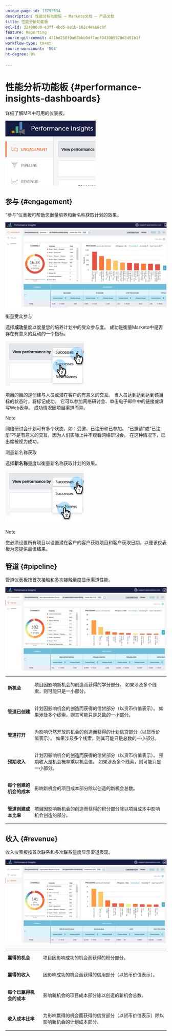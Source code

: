 ```yaml
---
unique-page-id: 13795534
description: 性能分析功能板 — Marketo文档 — 产品文档
title: 性能分析功能板
exl-id: 324880d0-e3ff-4bd5-8e1b-102c4ea66c8f
feature: Reporting
source-git-commit: 431bd258f9a68bbb9df7acf043085578d3d91b1f
workflow-type: tm+mt
source-wordcount: '504'
ht-degree: 0%

---
```


# 性能分析功能板 {#performance-insights-dashboards}

详细了解MPI中可用的仪表板。

![](assets/1-4.png)

## 参与 {#engagement}

“参与”仪表板可帮助您衡量培养和新名称获取计划的效果。

![](assets/two-3.png)

衡量受众参与

选择&#x200B;**成功**&#x200B;量度以度量您的培养计划中的受众参与度。 成功是衡量Marketo中是否存在有意义的互动的一个指标。

![](assets/3-4.png)

项目的目的是创建与人员或潜在客户的有意义的交互。 当人员达到达到达到该目标的状态时，将标记成功。 它可以参加网络研讨会、单击电子邮件中的链接或填写Web表单。 成功情况因项目渠道而异。

>[!NOTE]
>
>网络研讨会计划可有多个状态，如：受邀、已注册和已参加。 “已邀请”或“已注册”不是有意义的交互，因为人们实际上并不观看网络研讨会。 在这种情况下，已出席被视为成功。

测量新名称获取

选择&#x200B;**新名称**&#x200B;量度以衡量新名称获取计划的效果。

![](assets/4-3.png)

>[!NOTE]
>
>您必须设置所有项目以设置潜在客户的客户获取项目和客户获取日期，以便该仪表板为您提供最佳结果。

## 管道 {#pipeline}

管道仪表板按首次接触和多次接触量度显示渠道性能。

![](assets/five-1.png)

<table> 
 <tbody> 
  <tr> 
   <td><p><strong>新机会</strong></p></td> 
   <td><p>项目因影响新机会的创造而获得的学分部分。 如果涉及多个线索，则可能只是一小部分。</p></td> 
  </tr> 
  <tr> 
   <td><p><strong>管道已创建</strong></p></td> 
   <td><p>计划因影响机会的创造而获得的信贷部分（以货币价值表示）。 如果涉及多个线索，则其可能只是总数的一小部分。</p></td> 
  </tr> 
  <tr> 
   <td><p><strong>管道打开</strong></p></td> 
   <td><p>为影响仍然开放的机会的创造而获得的计划信贷部分（以货币价值表示）。 如果涉及多个线索，则其可能只是总数的一小部分。</p></td> 
  </tr> 
  <tr> 
   <td><p><strong>预期收入</strong></p></td> 
   <td><p>计划因影响机会的创造而获得的信贷部分（以货币价值表示）。 预期收入是机会概率乘以机会值。 如果涉及多个线索，则可能只是一小部分。</p></td> 
  </tr> 
  <tr> 
   <td><p><strong>每个创建的机会的成本</strong></p></td> 
   <td><p>影响新机会的项目成本部分除以创造的新机会总数。</p></td> 
  </tr> 
  <tr> 
   <td><p><strong>管道创建成本比率</strong></p></td> 
   <td><p>项目因影响新机会的创造而获得的积分部分除以项目成本中影响机会创造的部分。</p></td> 
  </tr> 
 </tbody> 
</table>

## 收入 {#revenue}

收入仪表板按首次联系和多次联系量度显示渠道表现。

![](assets/six-1.png)

<table> 
 <tbody> 
  <tr> 
   <td><p><strong>赢得的机会</strong></p></td> 
   <td><p>项目因影响成功的机会而获得的积分部分。</p></td> 
  </tr> 
  <tr> 
   <td><p><strong>赢得的收入</strong></p></td> 
   <td><p>因影响成功的机会而获得的信用部分（以货币价值表示）。</p></td> 
  </tr> 
  <tr> 
   <td><p><strong>每个已赢得机会的成本</strong></p></td> 
   <td><p>影响新机会的项目成本部分除以创造的新机会总数。</p></td> 
  </tr> 
  <tr> 
   <td><p><strong>收入成本比率</strong></p></td> 
   <td><p>为影响赢得的机会而获得的信贷部分（以货币价值表示）除以影响新机会的计划成本部分。</p></td> 
  </tr> 
 </tbody> 
</table>
